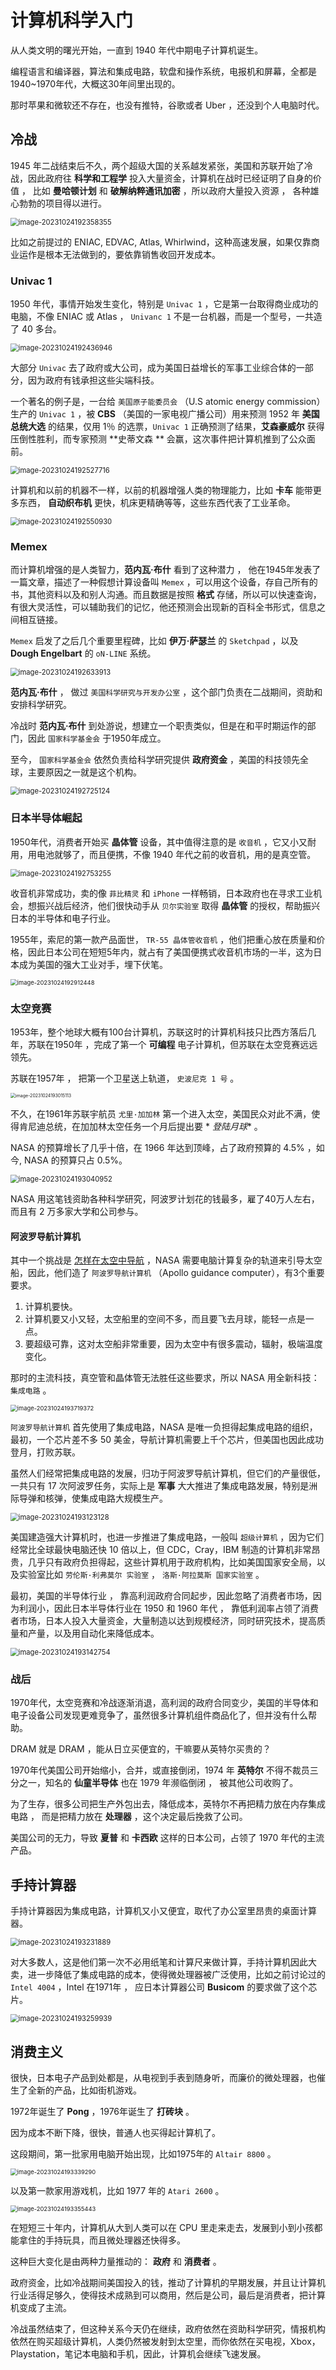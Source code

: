 # 计算机科学入门

从人类文明的曙光开始，一直到 1940 年代中期电子计算机诞生。

编程语言和编译器，算法和集成电路，软盘和操作系统，电报机和屏幕，全都是1940~1970年代，大概这30年间里出现的。

那时苹果和微软还不存在，也没有推特，谷歌或者 Uber ，还没到个人电脑时代。

## 冷战

1945 年二战结束后不久，两个超级大国的关系越发紧张，美国和苏联开始了冷战，因此政府往 **科学和工程学**
投入大量资金，计算机在战时已经证明了自身的价值 ， 比如 **曼哈顿计划** 和 **破解纳粹通讯加密** ，所以政府大量投入资源 ，
各种雄心勃勃的项目得以进行。

<img src="C:\Users\OchiaMalu\AppData\Roaming\Typora\typora-user-images\image-20231024192358355.png" alt="image-20231024192358355" style="zoom:80%;" />

比如之前提过的 ENIAC, EDVAC, Atlas, Whirlwind，这种高速发展，如果仅靠商业运作是根本无法做到的，要依靠销售收回开发成本。

### Univac 1

1950 年代，事情开始发生变化，特别是 `Univac 1` ，它是第一台取得商业成功的电脑，不像 ENIAC 或 Atlas ， `Univanc 1`
不是一台机器，而是一个型号，一共造了 40 多台。

<img src="C:\Users\OchiaMalu\AppData\Roaming\Typora\typora-user-images\image-20231024192436946.png" alt="image-20231024192436946" style="zoom:80%;" />

大部分 `Univac` 去了政府或大公司，成为美国日益增长的军事工业综合体的一部分，因为政府有钱承担这些尖端科技。

一个著名的例子是，一台给 `美国原子能委员会` （U.S atomic energy commission）生产的 `Univac 1` ，被 **CBS** （美国的一家电视广播公司）用来预测
1952 年 **美国总统大选** 的结果，仅用 1％ 的选票，`Univac 1` 正确预测了结果，**艾森豪威尔** 获得压倒性胜利，而专家预测 **史蒂文森
** 会赢，这次事件把计算机推到了公众面前。

<img src="C:\Users\OchiaMalu\AppData\Roaming\Typora\typora-user-images\image-20231024192527716.png" alt="image-20231024192527716" style="zoom:80%;" />

计算机和以前的机器不一样，以前的机器增强人类的物理能力，比如 **卡车** 能带更多东西， **自动织布机** 更快，机床更精确等等，这些东西代表了工业革命。

<img src="C:\Users\OchiaMalu\AppData\Roaming\Typora\typora-user-images\image-20231024192550930.png" alt="image-20231024192550930" style="zoom:80%;" />

### Memex

而计算机增强的是人类智力，**范内瓦·布什** 看到了这种潜力 ， 他在1945年发表了一篇文章，描述了一种假想计算设备叫 `Memex`
，可以用这个设备，存自己所有的书，其他资料以及和别人沟通。而且数据是按照 **格式**
存储，所以可以快速查询，有很大灵活性，可以辅助我们的记忆，他还预测会出现新的百科全书形式，信息之间相互链接。

`Memex` 启发了之后几个重要里程碑，比如 **伊万·萨瑟兰** 的 `Sketchpad` ，以及 **Dough Engelbart** 的 `oN-LINE` 系统。

<img src="C:\Users\OchiaMalu\AppData\Roaming\Typora\typora-user-images\image-20231024192633913.png" alt="image-20231024192633913" style="zoom:80%;" />

**范内瓦·布什** ， 做过 `美国科学研究与开发办公室` ，这个部门负责在二战期间，资助和安排科学研究。

冷战时 **范内瓦·布什** 到处游说，想建立一个职责类似，但是在和平时期运作的部门，因此 `国家科学基金会` 于1950年成立。

至今， `国家科学基金会` 依然负责给科学研究提供 **政府资金** ，美国的科技领先全球，主要原因之一就是这个机构。

<img src="C:\Users\OchiaMalu\AppData\Roaming\Typora\typora-user-images\image-20231024192725124.png" alt="image-20231024192725124" style="zoom:80%;" />

### 日本半导体崛起

1950年代，消费者开始买 **晶体管** 设备，其中值得注意的是 `收音机` ，它又小又耐用，用电池就够了，而且便携，不像 1940
年代之前的收音机，用的是真空管。

<img src="C:\Users\OchiaMalu\AppData\Roaming\Typora\typora-user-images\image-20231024192753255.png" alt="image-20231024192753255" style="zoom:80%;" />

收音机非常成功，卖的像 `菲比精灵` 和 `iPhone`
一样畅销，日本政府也在寻求工业机会，想振兴战后经济，他们很快动手从 `贝尔实验室`  取得 **晶体管** 的授权，帮助振兴日本的半导体和电子行业。

1955年，索尼的第一款产品面世， `TR-55 晶体管收音机` ，他们把重心放在质量和价格，因此日本公司在短短5年内，就占有了美国便携式收音机市场的一半，这为日本成为美国的强大工业对手，埋下伏笔。

<img src="C:\Users\OchiaMalu\AppData\Roaming\Typora\typora-user-images\image-20231024192912448.png" alt="image-20231024192912448" style="zoom: 67%;" />

### 太空竞赛

1953年，整个地球大概有100台计算机，苏联这时的计算机科技只比西方落后几年，苏联在1950年 ，完成了第一个 **可编程**
电子计算机，但苏联在太空竞赛远远领先。

苏联在1957年 ， 把第一个卫星送上轨道， `史波尼克 1 号` 。

<img src="C:\Users\OchiaMalu\AppData\Roaming\Typora\typora-user-images\image-20231024193015113.png" alt="image-20231024193015113" style="zoom: 50%;" />

不久，在1961年苏联宇航员 `尤里·加加林` 第一个进入太空，美国民众对此不满，使得肯尼迪总统，在加加林太空任务一个月后提出要 *
*登陆月球** 。

NASA 的预算增长了几乎十倍，在 1966 年达到顶峰，占了政府预算的 4.5% ，如今, NASA 的预算只占 0.5%。

<img src="C:\Users\OchiaMalu\AppData\Roaming\Typora\typora-user-images\image-20231024193040952.png" alt="image-20231024193040952" style="zoom:80%;" />

NASA 用这笔钱资助各种科学研究，阿波罗计划花的钱最多，雇了40万人左右，而且有 2 万多家大学和公司参与。

#### 阿波罗导航计算机

其中一个挑战是 <u>怎样在太空中导航</u> ，NASA 需要电脑计算复杂的轨道来引导太空船，因此，他们造了 `阿波罗导航计算机` （Apollo
guidance computer），有3个重要要求。

1. 计算机要快。
2. 计算机要又小又轻，太空船里的空间不多，而且要飞去月球，能轻一点是一点。
3. 要超级可靠，这对太空船非常重要，因为太空中有很多震动，辐射，极端温度变化。

那时的主流科技，真空管和晶体管无法胜任这些要求，所以 NASA 用全新科技：`集成电路` 。

<img src="C:\Users\OchiaMalu\AppData\Roaming\Typora\typora-user-images\image-20231024193719372.png" alt="image-20231024193719372" style="zoom: 67%;" />

`阿波罗导航计算机` 首先使用了集成电路，NASA 是唯一负担得起集成电路的组织，最初，一个芯片差不多 50
美金，导航计算机需要上千个芯片，但美国也因此成功登月，打败苏联。

虽然人们经常把集成电路的发展，归功于阿波罗导航计算机，但它们的产量很低，一共只有 17 次阿波罗任务，实际上是 **军事**
大大推进了集成电路发展，特别是洲际导弹和核弹，使集成电路大规模生产。

<img src="C:\Users\OchiaMalu\AppData\Roaming\Typora\typora-user-images\image-20231024193123128.png" alt="image-20231024193123128" style="zoom:80%;" />

美国建造强大计算机时，也进一步推进了集成电路，一般叫 `超级计算机` ，因为它们经常比全球最快电脑还快 10 倍以上，但
CDC，Cray，IBM
制造的计算机非常昂贵，几乎只有政府负担得起，这些计算机用于政府机构，比如美国国家安全局，以及实验室比如 `劳伦斯·利弗莫尔 实验室` ， `洛斯·阿拉莫斯 国家实验室` 。

最初，美国的半导体行业 ， 靠高利润政府合同起步，因此忽略了消费者市场，因为利润小，因此日本半导体行业在 1950 和 1960 年代 ，
靠低利润率占领了消费者市场，日本人投入大量资金，大量制造以达到规模经济，同时研究技术，提高质量和产量，以及用自动化来降低成本。

<img src="C:\Users\OchiaMalu\AppData\Roaming\Typora\typora-user-images\image-20231024193142754.png" alt="image-20231024193142754" style="zoom:80%;" />

### 战后

1970年代，太空竞赛和冷战逐渐消退，高利润的政府合同变少，美国的半导体和电子设备公司发现更难竞争了，虽然很多计算机组件商品化了，但并没有什么帮助。

DRAM 就是 DRAM ，能从日立买便宜的，干嘛要从英特尔买贵的？

1970年代美国公司开始缩小，合并，或直接倒闭，1974 年 **英特尔** 不得不裁员三分之一，知名的 **仙童半导体** 也在 1979
年濒临倒闭 ， 被其他公司收购了。

为了生存，很多公司把生产外包出去，降低成本，英特尔不再把精力放在内存集成电路 ， 而是把精力放在 **处理器** ，这个决定最后挽救了公司。

美国公司的无力，导致 **夏普** 和 **卡西欧** 这样的日本公司，占领了 1970 年代的主流产品。

## 手持计算器

手持计算器因为集成电路，计算机又小又便宜，取代了办公室里昂贵的桌面计算器。

<img src="C:\Users\OchiaMalu\AppData\Roaming\Typora\typora-user-images\image-20231024193231889.png" alt="image-20231024193231889" style="zoom:80%;" />

对大多数人，这是他们第一次不必用纸笔和计算尺来做计算，手持计算机因此大卖，进一步降低了集成电路的成本，使得微处理器被广泛使用，比如之前讨论过的 `Intel 4004`
，Intel 在1971年 ， 应日本计算器公司 **Busicom** 的要求做了这个芯片。

<img src="C:\Users\OchiaMalu\AppData\Roaming\Typora\typora-user-images\image-20231024193259939.png" alt="image-20231024193259939" style="zoom:80%;" />

## 消费主义

很快，日本电子产品到处都是，从电视到手表到随身听，而廉价的微处理器，也催生了全新的产品，比如街机游戏。

1972年诞生了 **Pong** ，1976年诞生了 **打砖块** 。

因为成本不断下降，很快，普通人也买得起计算机了。

这段期间，第一批家用电脑开始出现，比如1975年的 `Altair 8800` 。

<img src="C:\Users\OchiaMalu\AppData\Roaming\Typora\typora-user-images\image-20231024193339290.png" alt="image-20231024193339290" style="zoom: 67%;" />

以及第一款家用游戏机，比如 1977 年的 `Atari 2600` 。

<img src="C:\Users\OchiaMalu\AppData\Roaming\Typora\typora-user-images\image-20231024193355443.png" alt="image-20231024193355443" style="zoom:67%;" />

在短短三十年内，计算机从大到人类可以在 CPU 里走来走去，发展到小到小孩都能拿住的手持玩具，而且微处理器还快得多。

这种巨大变化是由两种力量推动的： **政府** 和 **消费者** 。

政府资金，比如冷战期间美国投入的钱，推动了计算机的早期发展，并且让计算机行业活得足够久，使得技术成熟到可以商用，然后是公司，最后是消费者，把计算机变成了主流。

冷战虽然结束了，但这种关系今天仍在继续，政府依然在资助科学研究，情报机构依然在购买超级计算机，人类仍然被发射到太空里，而你依然在买电视，Xbox，Playstation，笔记本电脑和手机，因此，计算机会继续飞速发展。
